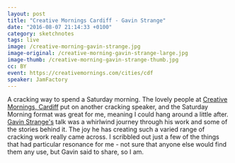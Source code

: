 ```yaml
---
layout: post
title: "Creative Mornings Cardiff - Gavin Strange"
date: "2016-08-07 21:14:33 +0100"
category: sketchnotes
tags: live
image: /creative-morning-gavin-strange.jpg
image-original: /creative-morning-gavin-strange-large.jpg
image-thumb: /creative-morning-gavin-strange-thumb.jpg
cc: BY
event: https://creativemornings.com/cities/cdf
speaker: JamFactory
---
```


A cracking way to spend a Saturday morning. The lovely people at [Creative Mornings, Cardiff][cmcdf] put on another cracking speaker, and the Saturday Morning format was great for me, meaning I could hang around a little after. [Gavin Strange's][gavin] talk was a whirlwind journey through his work and some of the stories behind it. The joy he has creating such a varied range of cracking work really came across. I scribbled out just a few of the things that had particular resonance for me - not sure that anyone else would find them any use, but Gavin said to share, so I am.


[cmcdf]:https://creativemornings.com/cities/cdf
[gavin]:http://www.jam-factory.com/
